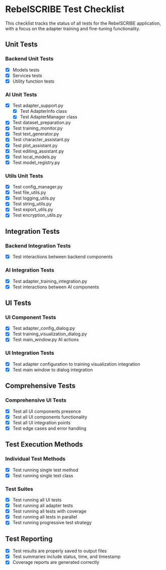 # RebelSCRIBE Test Checklist

This checklist tracks the status of all tests for the RebelSCRIBE application, with a focus on the adapter training and fine-tuning functionality.

## Unit Tests

### Backend Unit Tests
- [x] Models tests
- [x] Services tests
- [x] Utility function tests

### AI Unit Tests
- [x] Test adapter_support.py
  - [x] Test AdapterInfo class
  - [x] Test AdapterManager class
- [x] Test dataset_preparation.py
- [x] Test training_monitor.py
- [x] Test text_generator.py
- [x] Test character_assistant.py
- [x] Test plot_assistant.py
- [x] Test editing_assistant.py
- [x] Test local_models.py
- [x] Test model_registry.py

### Utils Unit Tests
- [x] Test config_manager.py
- [x] Test file_utils.py
- [x] Test logging_utils.py
- [x] Test string_utils.py
- [x] Test export_utils.py
- [x] Test encryption_utils.py

## Integration Tests

### Backend Integration Tests
- [x] Test interactions between backend components

### AI Integration Tests
- [x] Test adapter_training_integration.py
- [x] Test interactions between AI components

## UI Tests

### UI Component Tests
- [x] Test adapter_config_dialog.py
- [x] Test training_visualization_dialog.py
- [x] Test main_window.py AI actions

### UI Integration Tests
- [x] Test adapter configuration to training visualization integration
- [x] Test main window to dialog integration

## Comprehensive Tests

### Comprehensive UI Tests
- [x] Test all UI components presence
- [x] Test all UI components functionality
- [x] Test all UI integration points
- [x] Test edge cases and error handling

## Test Execution Methods

### Individual Test Methods
- [x] Test running single test method
- [x] Test running single test class

### Test Suites
- [x] Test running all UI tests
- [x] Test running all adapter tests
- [x] Test running all tests with coverage
- [x] Test running all tests in parallel
- [x] Test running progressive test strategy

## Test Reporting

- [x] Test results are properly saved to output files
- [x] Test summaries include status, time, and timestamp
- [x] Coverage reports are generated correctly
